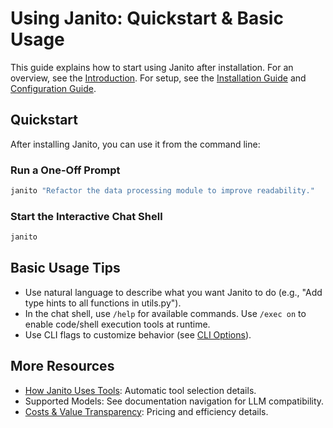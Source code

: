 # Using Janito: Quickstart & Basic Usage

This guide explains how to start using Janito after installation. For an overview, see the [Introduction](../index.md). For setup, see the [Installation Guide](installation.md) and [Configuration Guide](configuration.md).

## Quickstart

After installing Janito, you can use it from the command line:

### Run a One-Off Prompt
```bash
janito "Refactor the data processing module to improve readability."
```

### Start the Interactive Chat Shell
```bash
janito
```

## Basic Usage Tips

- Use natural language to describe what you want Janito to do (e.g., "Add type hints to all functions in utils.py").
- In the chat shell, use `/help` for available commands. Use `/exec on` to enable code/shell execution tools at runtime.
- Use CLI flags to customize behavior (see [CLI Options](../reference/cli-options.md)).

## More Resources

- [How Janito Uses Tools](using_tools.md): Automatic tool selection details.
- Supported Models: See documentation navigation for LLM compatibility.
- [Costs & Value Transparency](../about/costs.md): Pricing and efficiency details.
